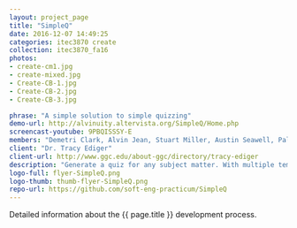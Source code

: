 ```yaml
---
layout: project_page
title: "SimpleQ"
date: 2016-12-07 14:49:25
categories: itec3870 create
collection: itec3870_fa16
photos:
- create-cm1.jpg
- create-mixed.jpg
- Create-CB-1.jpg
- Create-CB-2.jpg
- Create-CB-3.jpg

phrase: "A simple solution to simple quizzing"
demo-url: http://alvinuity.altervista.org/SimpleQ/Home.php
screencast-youtube: 9PBQISSSY-E
members: "Demetri Clark, Alvin Jean, Stuart Miller, Austin Seawell, Palmer Simmons"
client: "Dr. Tracy Ediger"
client-url: http://www.ggc.edu/about-ggc/directory/tracy-ediger
description: "Generate a quiz for any subject matter. With multiple templates available, quiz customization could not be easier!"
logo-full: flyer-SimpleQ.png
logo-thumb: thumb-flyer-SimpleQ.png
repo-url: https://github.com/soft-eng-practicum/SimpleQ
---
```


Detailed information about the {{ page.title }} development process.

<!-- lightgallery -->
<script src="https://code.jquery.com/jquery-2.2.4.min.js"></script>
<script src="https://cdn.jsdelivr.net/lightgallery/1.3.7/js/lightgallery.min.js"></script>
<script src="https://cdn.jsdelivr.net/g/lg-zoom"></script>

<script type="text/javascript">
    $(document).ready(function() {
    $("body").lightGallery({
    zoom: true,
    selector: 'a#lightgallery',
    selectWithin: 'body'
    });
    });
</script>

[ggc]: http://www.ggc.edu
[gunay-ggc]: http://www.ggc.edu/about-ggc/directory/cengiz-gunay
